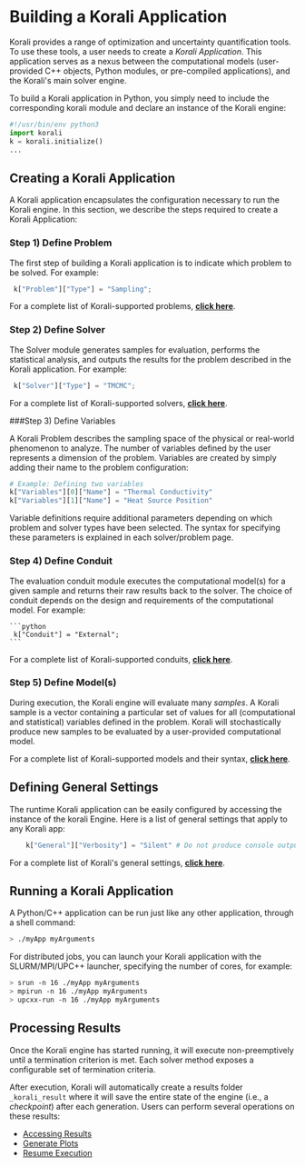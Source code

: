 # Building a Korali Application

Korali provides a range of optimization and uncertainty quantification tools. To use these tools, a user needs to create a *Korali Application*. This application serves as a nexus between the computational models (user-provided C++ objects, Python modules, or pre-compiled applications), and the Korali's main solver engine.

To build a Korali application in Python, you simply need to include the corresponding korali module and declare an instance of the Korali engine:

```python
#!/usr/bin/env python3
import korali
k = korali.initialize()
...
```

## Creating a Korali Application

A Korali application encapsulates the configuration necessary to run the Korali engine. In this section, we describe the steps required to create a Korali Application:

### Step 1) Define Problem

The first step of building a Korali application is to indicate which problem to be solved. For example: 

  ```python
   k["Problem"]["Type"] = "Sampling";
  ```

For a complete list of Korali-supported problems, **[click here](/usage/problems.md)**.

### Step 2) Define Solver

The Solver module generates samples for evaluation, performs the statistical analysis, and outputs the results for the problem described in the Korali application. For example: 

  ```python
   k["Solver"]["Type"] = "TMCMC";
  ```

For a complete list of Korali-supported solvers, **[click here](/usage/solvers.md)**.

###Step 3) Define Variables

A Korali Problem describes the sampling space of the physical or real-world phenomenon to analyze. The number of variables defined by the user represents a dimension of the problem. Variables are created by simply adding their name to the problem configuration:

```python
# Example: Defining two variables
k["Variables"][0]["Name"] = "Thermal Conductivity"
k["Variables"][1]["Name"] = "Heat Source Position"
```

Variable definitions require additional parameters depending on which problem and solver types have been selected. The syntax for specifying these parameters is explained in each solver/problem page.

### Step 4) Define Conduit

The evaluation conduit module executes the computational model(s) for a given sample and returns their raw results back to the solver. The choice of conduit depends on the design and requirements of the computational model. For example:

	```python
	 k["Conduit"] = "External";
	```
For a complete list of Korali-supported conduits, **[click here](/usage/conduits.md)**.

### Step 5) Define Model(s)

During execution, the Korali engine will evaluate many *samples*. A Korali sample is a vector containing a particular set of values for all (computational and statistical) variables defined in the problem. Korali will stochastically produce new samples to be evaluated by a user-provided computational model.

For a complete list of Korali-supported models and their syntax, **[click here](/usage/models.md)**.

## Defining General Settings

The runtime Korali application can be easily configured by accessing the instance of the korali Engine. Here is a list of general settings that apply to any Korali app:

  ```python
      k["General"]["Verbosity"] = "Silent" # Do not produce console output.
  ```
  
For a complete list of Korali's general settings, **[click here](/usage/general.md)**.

## Running a Korali Application

A Python/C++ application can be run just like any other application, through a shell command:

```bash
> ./myApp myArguments
```

For distributed jobs, you can launch your Korali application with the SLURM/MPI/UPC++ launcher, specifying the number of cores, for example:

```bash
> srun -n 16 ./myApp myArguments
> mpirun -n 16 ./myApp myArguments
> upcxx-run -n 16 ./myApp myArguments
```

## Processing Results

Once the Korali engine has started running, it will execute non-preemptively until a termination criterion is met. Each solver method exposes a configurable set of termination criteria.

After execution, Korali will automatically create a results folder ```_korali_result``` where it will save the entire state of the engine (i.e., a *checkpoint*) after each generation. Users can perform several operations on these results:

- [Accessing Results](../results/#accessing-results)
- [Generate Plots](../results/#generate-plots)
- [Resume Execution](../results/#resume-execution)
